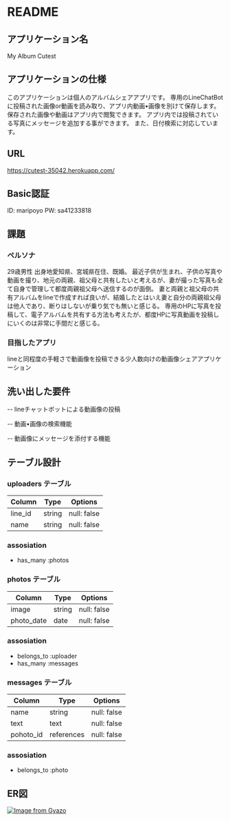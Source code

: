 # README

## アプリケーション名
My Album Cutest

## アプリケーションの仕様
このアプリケーションは個人のアルバムシェアアプリです。
専用のLineChatBot に投稿された画像or動画を読み取り、アプリ内動画•画像を別けて保存します。
保存された画像や動画はアプリ内で閲覧できます。
アプリ内では投稿されている写真にメッセージを追加する事ができます。
また、日付検索に対応しています。

## URL
https://cutest-35042.herokuapp.com/

## Basic認証
ID: maripoyo PW: sa41233818

## 課題
### ペルソナ
29歳男性 出身地愛知県、宮城県在住、既婚。
最近子供が生まれ、子供の写真や動画を撮り、地元の両親、祖父母と共有したいと考えるが、妻が撮った写真も全て自身で管理して都度両親祖父母へ送信するのが面倒。
妻と両親と祖父母の共有アルバムをlineで作成すれば良いが、結婚したとはいえ妻と自分の両親祖父母は他人であり、断りはしないが乗り気でも無いと感じる。
専用のHPに写真を投稿して、電子アルバムを共有する方法も考えたが、都度HPに写真動画を投稿しにいくのは非常に手間だと感じる。
### 目指したアプリ
lineと同程度の手軽さで動画像を投稿できる少人数向けの動画像シェアアプリケーション
## 洗い出した要件
-- lineチャットボットによる動画像の投稿

-- 動画•画像の検索機能

-- 動画像にメッセージを添付する機能

## テーブル設計

### uploaders テーブル

|   Column           |   Type   |   Options                 |
|--------------------|----------|---------------------------|
| line_id            |  string  | null: false               |
| name               |  string  | null: false               |

### assosiation
- has_many :photos


### photos テーブル

|   Column           |   Type   |   Options                 |
|--------------------|----------|---------------------------|
| image              |  string  | null: false               |
| photo_date         |  date    | null: false               |

### assosiation
- belongs_to :uploader
- has_many :messages

### messages テーブル
|   Column           |   Type   |   Options                 |
|--------------------|----------|---------------------------|
| name               |  string  | null: false               |
| text               |  text    | null: false               |
| pohoto_id          | references | null: false             |

### assosiation
- belongs_to :photo

## ER図

[![Image from Gyazo](https://i.gyazo.com/6a4cb28eda6a004c6c96ad8f703620e8.png)](https://gyazo.com/6a4cb28eda6a004c6c96ad8f703620e8)